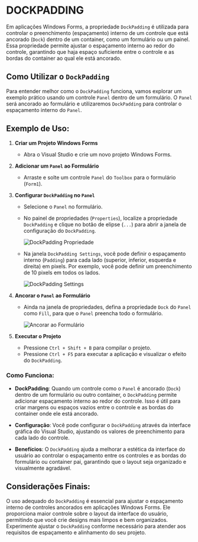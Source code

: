# DOCKPADDING
Em aplicações Windows Forms, a propriedade `DockPadding` é utilizada para controlar o preenchimento (espaçamento) interno de um controle que está ancorado (`Dock`) dentro de um container, como um formulário ou um painel. Essa propriedade permite ajustar o espaçamento interno ao redor do controle, garantindo que haja espaço suficiente entre o controle e as bordas do container ao qual ele está ancorado.

## Como Utilizar o `DockPadding`
Para entender melhor como o `DockPadding` funciona, vamos explorar um exemplo prático usando um controle `Panel` dentro de um formulário. O `Panel` será ancorado ao formulário e utilizaremos `DockPadding` para controlar o espaçamento interno do `Panel`.

## Exemplo de Uso:
1. **Criar um Projeto Windows Forms**

   - Abra o Visual Studio e crie um novo projeto Windows Forms.

2. **Adicionar um `Panel` ao Formulário**

   - Arraste e solte um controle `Panel` do `Toolbox` para o formulário (`Form1`).

3. **Configurar `DockPadding` no `Panel`**

   - Selecione o `Panel` no formulário.
   - No painel de propriedades (`Properties`), localize a propriedade `DockPadding` e clique no botão de elipse (`...`) para abrir a janela de configuração do `DockPadding`.

     ![DockPadding Propriedade](https://i.imgur.com/Oa7oE5s.png)

   - Na janela `DockPadding Settings`, você pode definir o espaçamento interno (`Padding`) para cada lado (superior, inferior, esquerda e direita) em pixels. Por exemplo, você pode definir um preenchimento de 10 pixels em todos os lados.

     ![DockPadding Settings](https://i.imgur.com/eVbouqS.png)

4. **Ancorar o `Panel` ao Formulário**

   - Ainda na janela de propriedades, defina a propriedade `Dock` do `Panel` como `Fill`, para que o `Panel` preencha todo o formulário.

     ![Ancorar ao Formulário](https://i.imgur.com/FKtCeqQ.png)

5. **Executar o Projeto**

   - Pressione `Ctrl + Shift + B` para compilar o projeto.
   - Pressione `Ctrl + F5` para executar a aplicação e visualizar o efeito do `DockPadding`.

### Como Funciona:
- **DockPadding**: Quando um controle como o `Panel` é ancorado (`Dock`) dentro de um formulário ou outro container, o `DockPadding` permite adicionar espaçamento interno ao redor do controle. Isso é útil para criar margens ou espaços vazios entre o controle e as bordas do container onde ele está ancorado.

- **Configuração**: Você pode configurar o `DockPadding` através da interface gráfica do Visual Studio, ajustando os valores de preenchimento para cada lado do controle.

- **Benefícios**: O `DockPadding` ajuda a melhorar a estética da interface do usuário ao controlar o espaçamento entre os controles e as bordas do formulário ou container pai, garantindo que o layout seja organizado e visualmente agradável.

## Considerações Finais:
O uso adequado do `DockPadding` é essencial para ajustar o espaçamento interno de controles ancorados em aplicações Windows Forms. Ele proporciona maior controle sobre o layout da interface do usuário, permitindo que você crie designs mais limpos e bem organizados. Experimente ajustar o `DockPadding` conforme necessário para atender aos requisitos de espaçamento e alinhamento do seu projeto.